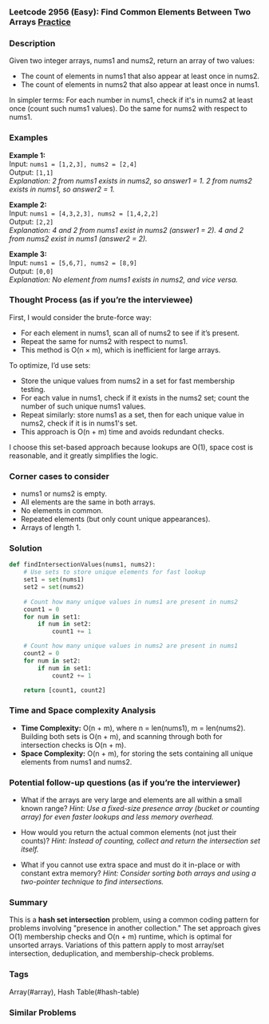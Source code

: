 ### Leetcode 2956 (Easy): Find Common Elements Between Two Arrays [Practice](https://leetcode.com/problems/find-common-elements-between-two-arrays)

### Description  
Given two integer arrays, nums1 and nums2, return an array of two values:
- The count of elements in nums1 that also appear at least once in nums2.
- The count of elements in nums2 that also appear at least once in nums1.

In simpler terms: For each number in nums1, check if it's in nums2 at least once (count such nums1 values). Do the same for nums2 with respect to nums1.

### Examples  

**Example 1:**  
Input: `nums1 = [1,2,3], nums2 = [2,4]`  
Output: `[1,1]`  
*Explanation: 2 from nums1 exists in nums2, so answer1 = 1. 2 from nums2 exists in nums1, so answer2 = 1.*

**Example 2:**  
Input: `nums1 = [4,3,2,3], nums2 = [1,4,2,2]`  
Output: `[2,2]`  
*Explanation: 4 and 2 from nums1 exist in nums2 (answer1 = 2). 4 and 2 from nums2 exist in nums1 (answer2 = 2).*

**Example 3:**  
Input: `nums1 = [5,6,7], nums2 = [8,9]`  
Output: `[0,0]`  
*Explanation: No element from nums1 exists in nums2, and vice versa.*

### Thought Process (as if you’re the interviewee)  
First, I would consider the brute-force way:  
- For each element in nums1, scan all of nums2 to see if it’s present.  
- Repeat the same for nums2 with respect to nums1.  
- This method is O(n × m), which is inefficient for large arrays.

To optimize, I’d use sets:
- Store the unique values from nums2 in a set for fast membership testing.
- For each value in nums1, check if it exists in the nums2 set; count the number of such unique nums1 values.
- Repeat similarly: store nums1 as a set, then for each unique value in nums2, check if it is in nums1's set.
- This approach is O(n + m) time and avoids redundant checks.

I choose this set-based approach because lookups are O(1), space cost is reasonable, and it greatly simplifies the logic.

### Corner cases to consider  
- nums1 or nums2 is empty.
- All elements are the same in both arrays.
- No elements in common.
- Repeated elements (but only count unique appearances).
- Arrays of length 1.

### Solution

```python
def findIntersectionValues(nums1, nums2):
    # Use sets to store unique elements for fast lookup
    set1 = set(nums1)
    set2 = set(nums2)
    
    # Count how many unique values in nums1 are present in nums2
    count1 = 0
    for num in set1:
        if num in set2:
            count1 += 1

    # Count how many unique values in nums2 are present in nums1
    count2 = 0
    for num in set2:
        if num in set1:
            count2 += 1

    return [count1, count2]
```

### Time and Space complexity Analysis  

- **Time Complexity:** O(n + m), where n = len(nums1), m = len(nums2). Building both sets is O(n + m), and scanning through both for intersection checks is O(n + m).
- **Space Complexity:** O(n + m), for storing the sets containing all unique elements from nums1 and nums2.

### Potential follow-up questions (as if you’re the interviewer)  

- What if the arrays are very large and elements are all within a small known range?
  *Hint: Use a fixed-size presence array (bucket or counting array) for even faster lookups and less memory overhead.*

- How would you return the actual common elements (not just their counts)?
  *Hint: Instead of counting, collect and return the intersection set itself.*

- What if you cannot use extra space and must do it in-place or with constant extra memory?
  *Hint: Consider sorting both arrays and using a two-pointer technique to find intersections.*

### Summary
This is a **hash set intersection** problem, using a common coding pattern for problems involving "presence in another collection." The set approach gives O(1) membership checks and O(n + m) runtime, which is optimal for unsorted arrays. Variations of this pattern apply to most array/set intersection, deduplication, and membership-check problems.

### Tags
Array(#array), Hash Table(#hash-table)

### Similar Problems

